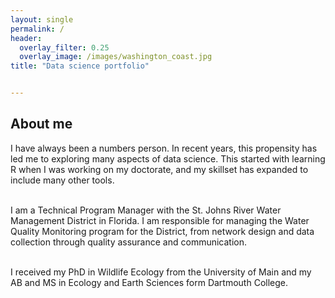 ```yaml
---
layout: single
permalink: /
header:
  overlay_filter: 0.25
  overlay_image: /images/washington_coast.jpg
title: "Data science portfolio"  


---
```


## About me
I have always been a numbers person.  In recent years, this propensity has led me to exploring many aspects of data science.  This started with learning R when I was working on my doctorate, and my skillset has expanded to include many other tools.<br><br>

I am a Technical Program Manager with the St. Johns River Water Management District in Florida.  I am responsible for managing the Water Quality Monitoring program for the District, from network design and data collection through quality assurance and communication.<br><br>

I received my PhD in Wildlife Ecology from the University of Main and my AB and MS in Ecology and Earth Sciences form Dartmouth College.
